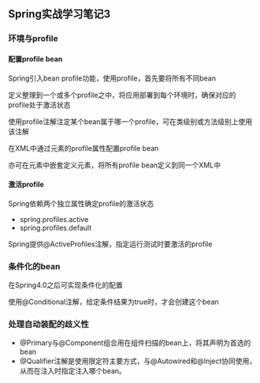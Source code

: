 ## Spring实战学习笔记3

### 环境与profile

#### 配置profile bean

Spring引入bean profile功能，使用profile，首先要将所有不同bean

定义整理到一个或多个profile之中，将应用部署到每个环境时，确保对应的profile处于激活状态

使用profile注解注定某个bean属于哪一个profile，可在类级别或方法级别上使用该注解

在XML中通过<beans>元素的profile属性配置profile bean

亦可在<beans>元素中嵌套定义<benas>元素，将所有profile bean定义到同一个XML中

#### 激活profile

Spring依赖两个独立属性确定profile的激活状态

* spring.profiles.active
* spring.profiles.default

Spring提供@ActiveProfiles注解，指定运行测试时要激活的profile

### 条件化的bean

在Spring4.0之后可实现条件化的配置

使用@Conditional注解，给定条件结果为true时，才会创建这个bean

### 处理自动装配的歧义性

* @Primary与@Component组合用在组件扫描的bean上，将其声明为首选的bean
* @Qualifier注解是使用限定符主要方式，与@Autowired和@Inject协同使用，从而在注入时指定注入哪个bean。